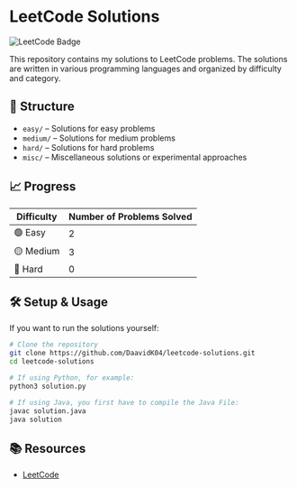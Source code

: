 # LeetCode Solutions

![LeetCode Badge](https://img.shields.io/badge/Solved-5-blue?style=flat-square&logo=leetcode)

This repository contains my solutions to LeetCode problems. The solutions are written in various programming languages and organized by difficulty and category.

## 📌 Structure

- `easy/` – Solutions for easy problems
- `medium/` – Solutions for medium problems
- `hard/` – Solutions for hard problems
- `misc/` – Miscellaneous solutions or experimental approaches

## 📈 Progress

| Difficulty | Number of Problems Solved |
|------------|--------------------------|
| 🟢 Easy | 2 |
| 🟡 Medium | 3 |
| 🔴 Hard | 0 |


## 🛠️ Setup & Usage
If you want to run the solutions yourself:
```bash
# Clone the repository
git clone https://github.com/DaavidK04/leetcode-solutions.git
cd leetcode-solutions

# If using Python, for example:
python3 solution.py

# If using Java, you first have to compile the Java File:
javac solution.java
java solution
```

## 📚 Resources
- [LeetCode](https://leetcode.com/)
